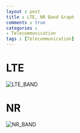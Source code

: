 ```yaml
---
layout : post
title : LTE, NR Band Graph
comments : true
categories : 
- Telecommunication
tags : [Telecommunication]
---
```


# LTE

![LTE_BAND](assets/images/LTE_Band.png)

# NR

![NR_BAND](assets/images/5G_NR_FR1_Bands.png)